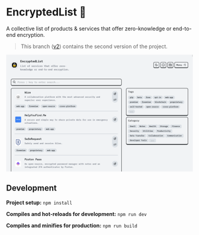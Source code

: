 # EncryptedList 🔐

A collective list of products & services that offer zero-knowledge or end-to-end encryption.

> This branch ([v2](https://github.com/oneminch/EncryptedList/tree/v2)) contains the second version of the project.

![v2 Screenshot](/public/screenshots/EncryptedList-v2-desktop.png)

## Development

**Project setup:** `npm install`

**Compiles and hot-reloads for development:** `npm run dev`

**Compiles and minifies for production:** `npm run build`
